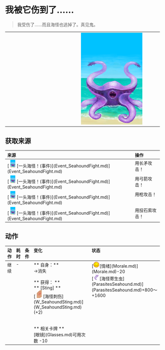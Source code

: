 # 我被它伤到了……  
> 我受伤了……而且海怪也逃掉了。真见鬼。  
  
<table class="table table-bordered" data-toggle="table" ><tbody><tr ><td  style="width:80%;text-align:left;vertical-align:top;"  ></td><td  style="width:20%;text-align:left;vertical-align:top;"  ><div style="width:300px;display:inline-block;text-align:center"><img decoding="async" src="../wiki/Sprite/Seahound.png" href="a.md" style="max-width:300px;max-height:300px;"></div></td></tr></tbody></tbody></table>  
  
## 获取来源  
<table class="table table-bordered" data-toggle="table" ><thead><tr ><th  style="text-align:left;vertical-align:top;"  >来源</th><th  style="text-align:left;vertical-align:top;"  >操作</th></tr></thead><tr ><td  style="text-align:left;vertical-align:top;"  >[<div style="width:25px;display:inline-block;text-align:center"><img decoding="async" src="../wiki/Sprite/Seahound.png" href="a.md" style="max-width:25px;max-height:25px;"></div>[一头海怪！(事件)](Event_SeahoundFight.md)](Event_SeahoundFight.md)</td><td  style="text-align:left;vertical-align:top;"  >用长矛攻击！</td></tr><tr ><td  style="text-align:left;vertical-align:top;"  >[<div style="width:25px;display:inline-block;text-align:center"><img decoding="async" src="../wiki/Sprite/Seahound.png" href="a.md" style="max-width:25px;max-height:25px;"></div>[一头海怪！(事件)](Event_SeahoundFight.md)](Event_SeahoundFight.md)</td><td  style="text-align:left;vertical-align:top;"  >用弓箭攻击！</td></tr><tr ><td  style="text-align:left;vertical-align:top;"  >[<div style="width:25px;display:inline-block;text-align:center"><img decoding="async" src="../wiki/Sprite/Seahound.png" href="a.md" style="max-width:25px;max-height:25px;"></div>[一头海怪！(事件)](Event_SeahoundFight.md)](Event_SeahoundFight.md)</td><td  style="text-align:left;vertical-align:top;"  >用枪攻击！</td></tr><tr ><td  style="text-align:left;vertical-align:top;"  >[<div style="width:25px;display:inline-block;text-align:center"><img decoding="async" src="../wiki/Sprite/Seahound.png" href="a.md" style="max-width:25px;max-height:25px;"></div>[一头海怪！(事件)](Event_SeahoundFight.md)](Event_SeahoundFight.md)</td><td  style="text-align:left;vertical-align:top;"  >用投石索攻击！</td></tr></tbody></table>  
  
## 动作  
<table class="table table-bordered" data-toggle="table" ><thead><tr ><th  style="text-align:left;vertical-align:top;"  >动作</th><th  style="text-align:left;vertical-align:top;"  data-sortable="true"  >耗时</th><th  style="text-align:left;vertical-align:top;"  data-sortable="true"  >条件</th><th  style="text-align:left;vertical-align:top;"  >变化</th><th  style="text-align:left;vertical-align:top;"  >状态</th></tr></thead><tr ><td  style="text-align:left;vertical-align:top;"  >继续<br></td><td  style="text-align:left;vertical-align:top;"  >-</td><td  style="text-align:left;vertical-align:top;"  ></td><td  style="text-align:left;vertical-align:top;"  >** 自身：**<br>→消失<br><br>** 获得： **<br>** [Sting]  **<br>  [<div style="width:25px;display:inline-block;text-align:center"><img decoding="async" src="../wiki/Sprite/SeahoundStings.png" href="a.md" style="max-width:25px;max-height:25px;"></div>[海怪刺伤](W_SeahoundSting.md)](W_SeahoundSting.md)(+2)<br><br><br>** 相关卡牌 **<br>[眼镜](Glasses.md)可用次数  -10</td><td  style="text-align:left;vertical-align:top;"  >[<div style="width:20px;display:inline-block;text-align:center"><img decoding="async" src="../wiki/Sprite/Content.png" href="a.md" style="max-width:20px;max-height:20px;"></div>[情绪](Morale.md)](Morale.md)-20<br>[<div style="width:20px;display:inline-block;text-align:center"><img decoding="async" src="../wiki/Sprite/SeahoundParasites.png" href="a.md" style="max-width:20px;max-height:20px;"></div>[海怪寄生虫](ParasitesSeahound.md)](ParasitesSeahound.md)+800～+1600</td></tr></tbody></table>  
  


<script>document.title="我被它伤到了…… - 卡牌生存百科 Card Survival Wiki";</script>